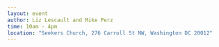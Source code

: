 ```yaml
---
layout: event
author: Liz Lescault and Mike Perz
time: 10am - 4pm
location: "Seekers Church, 276 Carroll St NW, Washington DC 20012"
---
```

